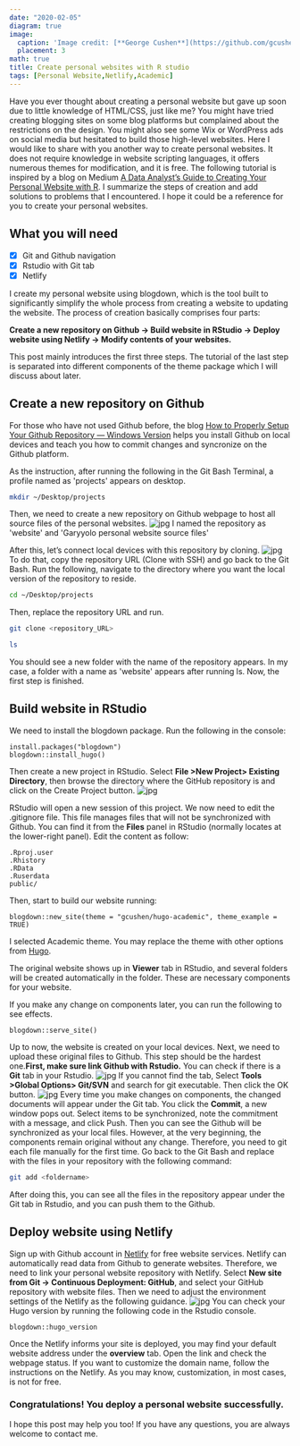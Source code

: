```yaml
---
date: "2020-02-05"
diagram: true
image:
  caption: 'Image credit: [**George Cushen**](https://github.com/gcushen/hugo-academic)'
  placement: 3
math: true
title: Create personal websites with R studio
tags: [Personal Website,Netlify,Academic]
---
```


Have you ever thought about creating a personal website but gave up soon due to little knowledge of HTML/CSS, just like me? You might have tried creating blogging sites on some blog platforms but complained about the restrictions on the design. You might also see some Wix or WordPress ads on social media but hesitated to build those high-level websites. Here I would like to share with you another way to create personal websites. It does not require knowledge in website scripting languages, it offers numerous themes for modification, and it is free. 
The following tutorial is inspired by a blog on Medium [A Data Analyst’s Guide to Creating Your Personal Website with R](https://towardsdatascience.com/a-data-analysts-guide-to-creating-your-personal-website-with-r-f0079ba9b81c). I summarize the steps of creation and add solutions to problems that I encountered. I hope it could be a reference for you to create your personal websites.

## What you will need

- [x] Git and Github navigation
- [x] Rstudio with Git tab
- [x] Netlify

I create my personal website using blogdown, which is the tool built to significantly simplify the whole process from creating a website to updating the website. The process of creation basically comprises four parts:

**Create a new repository on Github → Build website in RStudio → Deploy website using Netlify → Modify contents of your websites.**

This post mainly introduces the first three steps. The tutorial of the last step is separated into different components of the theme package which I will discuss about later.

## Create a new repository on Github
For those who have not used Github before, the blog [How to Properly Setup Your Github Repository — Windows Version](https://medium.com/@aklson_DS/how-to-properly-setup-your-github-repository-windows-version-ea596b398b) helps you install Github on local devices and teach you how to commit changes and syncronize on the Github platform.

As the instruction, after running the following in the Git Bash Terminal, a profile named as 'projects' appears on desktop.
```bash
mkdir ~/Desktop/projects
```

Then, we need to create a new repository on Github webpage to host all source files of the personal websites.
![jpg](./index_1.0.jpg)
I named the repository as 'website' and 'Garyyolo personal website source files'

After this, let’s connect local devices with this repository by cloning. 
![jpg](./index_1.1.jpg)
To do that, copy the repository URL (Clone with SSH) and go back to the Git Bash.
Run the following, navigate to the directory where you want the local version of the repository to reside.
```bash
cd ~/Desktop/projects
```
Then, replace the repository URL and run.
```bash
git clone <repository_URL>
```
```bash
ls
```
You should see a new folder with the name of the repository appears. In my case, a folder with a name as 'website' appears after running ls. Now, the first step is finished.

## Build website in RStudio
We need to install the blogdown package. Run the following in the console:
```rscript
install.packages("blogdown")
blogdown::install_hugo()
```
Then create a new project in RStudio. Select **File >New Project> Existing Directory**, then browse the directory where the GitHub repository is and click on the Create Project button.
![jpg](./index_1.2.jpg)

RStudio will open a new session of this project. We now need to edit the .gitignore file. This file manages files that will not be synchronized with Github. You can find it from the **Files** panel in RStudio (normally locates at the lower-right panel). Edit the content as follow:
```rscript
.Rproj.user
.Rhistory
.RData
.Ruserdata
public/ 
```
Then,  start to build our website running:
```rscript
blogdown::new_site(theme = "gcushen/hugo-academic", theme_example = TRUE)
```
I selected Academic theme. You may replace the theme with other options from [Hugo](https://themes.gohugo.io/).

The original website shows up in **Viewer** tab in RStudio, and several folders will be created automatically in the folder. These are necessary components for your website.

If you make any change on components later, you can run the following to see effects.
```rscript
blogdown::serve_site()
```
Up to now, the website is created on your local devices. Next, we need to upload these original files to Github. This step should be the hardest one.**First, make sure link Github with Rstudio.** You can check if there is a **Git** tab in your Rstudio.
![jpg](./index_1.3.jpg)
If you cannot find the tab, Select **Tools >Global Options> Git/SVN** and search for git executable. Then click the OK button.
![jpg](./index_1.4.jpg)
Every time you make changes on components, the changed documents will appear under the Git tab. You click the **Commit**, a new window pops out. Select items to be synchronized, note the commitment with a message, and click Push. Then you can see the Github will be synchronized as your local files.
However, at the very beginning, the components remain original without any change. Therefore, you need to git each file manually for the first time.
Go back to the Git Bash and replace <foldername> with the files in your repository with the following command:
```bash
git add <foldername>
```
After doing this, you can see all the files in the repository appear under the Git tab in Rstudio, and you can push them to the Github.

## Deploy website using Netlify

Sign up with Github account in [Netlify](https://app.netlify.com) for free website services. Netlify can automatically read data from Github to generate websites. Therefore, we need to link your personal website repository with Netlify. Select **New site from Git -> Continuous Deployment: GitHub**, and select your GitHub repository with website files. Then we need to adjust the environment settings of the Netlify as the following guidance.
![jpg](./index_1.4.jpg)
You can check your Hugo version by running the following code in the Rstudio console.
```rscript
blogdown::hugo_version
```
Once the Netlify informs your site is deployed, you may find your default website address under the **overview** tab. Open the link and check the webpage status. If you want to customize the domain name, follow the instructions on the Netlify. As you may know, customization, in most cases, is not for free.
### Congratulations! You deploy a personal website successfully. 

I hope this post may help you too! If you have any questions, you are always welcome to contact me.
